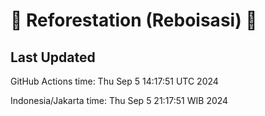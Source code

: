 
# 🌳 Reforestation (Reboisasi) 🌲

## Last Updated

GitHub Actions time: Thu Sep  5 14:17:51 UTC 2024

Indonesia/Jakarta time: Thu Sep  5 21:17:51 WIB 2024
